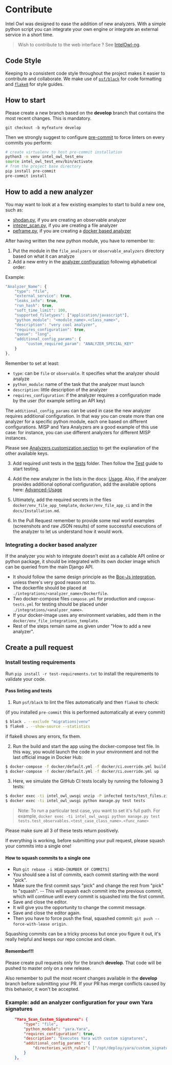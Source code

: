 # Contribute

Intel Owl was designed to ease the addition of new analyzers. With a simple python script you can integrate your own engine or integrate an external service in a short time.

> Wish to contribute to the web interface ? See [IntelOwl-ng](https://github.com/intelowlproject/IntelOwl-ng).

## Code Style
Keeping to a consistent code style throughout the project makes it easier to contribute and collaborate. We make use of [`psf/black`](https://github.com/psf/black) for code formatting and [`flake8`](https://flake8.pycqa.org) for style guides.

## How to start
Please create a new branch based on the **develop** branch that contains the most recent changes. This is mandatory.

`git checkout -b myfeature develop`

Then we strongly suggest to configure [pre-commit](https://github.com/pre-commit/pre-commit) to force linters on every commits you perform:
```bash
# create virtualenv to host pre-commit installation
python3 -m venv intel_owl_test_env
source intel_owl_test_env/bin/activate
# from the project base directory
pip install pre-commit
pre-commit install
```

## How to add a new analyzer
You may want to look at a few existing examples to start to build a new one, such as:
- [shodan.py](https://github.com/intelowlproject/IntelOwl/blob/develop/api_app/script_analyzers/observable_analyzers/shodan.py), if you are creating an observable analyzer
- [intezer_scan.py](https://github.com/intelowlproject/IntelOwl/blob/develop/api_app/script_analyzers/file_analyzers/intezer_scan.py), if you are creating a file analyzer
- [peframe.py](https://github.com/intelowlproject/IntelOwl/blob/develop/api_app/script_analyzers/file_analyzers/peframe.py), if you are creating a [docker based analyzer](#integrating-a-docker-based-analyzer)

After having written the new python module, you have to remember to:
1. Put the module in the `file_analyzers` or `observable_analyzers` directory based on what it can analyze
2. Add a new entry in the [analyzer configuration](https://github.com/intelowlproject/IntelOwl/blob/master/configuration/analyzer_config.json) following alphabetical order:
  
  Example:
  ```javascript
  "Analyzer_Name": {
      "type": "file",
      "external_service": true,
      "leaks_info": true,
      "run_hash": true,
      "soft_time_limit": 100,
      "supported_filetypes": ["application/javascript"],
      "python_module": "<module_name>.<class_name>",
      "description": "very cool analyzer",
      "requires_configuration": true,
      "queue": "long",
      "additional_config_params": {
           "custom_required_param": "ANALYZER_SPECIAL_KEY"
      }
  },
  ```
  
  Remember to set at least:
  * `type`: can be `file` or `observable`. It specifies what the analyzer should analyze
  * `python_module`: name of the task that the analyzer must launch
  * `description`: little description of the analyzer
  * `requires_configuration`: if the analyzer requires a configuration made by the user (for example setting an API key)
  
  The `additional_config_params` can be used in case the new analyzer requires additional configuration.
  In that way you can create more than one analyzer for a specific python module, each one based on different configurations.
  MISP and Yara Analyzers are a good example of this use case: for instance, you can use different analyzers for different MISP instances.

  Please see [Analyzers customization section](https://intelowl.readthedocs.io/en/latest/Usage.html#analyzers-customization) to get the explanation of the other available keys.


3. Add required unit tests in the [tests](https://github.com/intelowlproject/IntelOwl/blob/master/tests) folder. Then follow the [Test](./Tests.md) guide to start testing.

4. Add the new analyzer in the lists in the docs: [Usage](./Usage.md). Also, if the analyzer provides additional optional configuration, add the available options here: [Advanced-Usage](./Advanced-Usage.md)

5. Ultimately, add the required secrets in the files `docker/env_file_app_template`, `docker/env_file_app_ci` and in the `docs/Installation.md`.

5. In the Pull Request remember to provide some real world examples (screenshots and raw JSON results) of some successful executions of the analyzer to let us understand how it would work.

### Integrating a docker based analyzer
If the analyzer you wish to integrate doesn't exist as a callable API online or python package, it should be integrated with its own docker image
which can be queried from the main Django API.

* It should follow the same design principle as the [Box-Js integration](https://github.com/intelowlproject/IntelOwl/tree/develop/integrations), unless there's very good reason not to.
* The dockerfile should be placed at `./integrations/<analyzer_name>/Dockerfile`.
* Two docker-compose files `compose.yml` for production and `compose-tests.yml` for testing should be placed under `./integrations/<analyzer_name>`.
* If your docker-image uses any environment variables, add them in the `docker/env_file_integrations_template`.
* Rest of the steps remain same as given under "How to add a new analyzer".

## Create a pull request

### Install testing requirements
Run `pip install -r test-requirements.txt` to install the requirements to  validate your code. 

#### Pass linting and tests
1. Run `psf/black` to lint the files automatically and then `flake8` to check:
 
 (if you installed `pre-commit` this is performed automatically at every commit)

```bash
$ black . --exclude "migrations|venv"
$ flake8 . --show-source --statistics
```

  if flake8 shows any errors, fix them.

2. Run the build and start the app using the docker-compose test file. In this way, you would launch the code in your environment and not the last official image in Docker Hub:

```bash
$ docker-compose -f docker/default.yml -f docker/ci.override.yml build
$ docker-compose -f docker/default.yml -f docker/ci.override.yml up
```

3. Here, we simulate the GitHub CI tests locally by running the following 3 tests:

```bash
$ docker exec -ti intel_owl_uwsgi unzip -P infected tests/test_files.zip
$ docker exec -ti intel_owl_uwsgi python manage.py test tests
```

> Note: To run a particular test case, you want to set it's full path. For example, `docker exec -ti intel_owl_uwsgi python manage.py test tests.test_observables.<test_case_class_name>.<func_name>`

Please make sure all 3 of these tests return positively.

If everything is working, before submitting your pull request, please squash your commits into a single one!

#### How to squash commits to a single one

* Run `git rebase -i HEAD~[NUMBER OF COMMITS]`
* You should see a list of commits, each commit starting with the word "pick".
* Make sure the first commit says "pick" and change the rest from "pick" to "squash". -- This will squash each commit into the previous commit, which will continue until every commit is squashed into the first commit.
* Save and close the editor.
* It will give you the opportunity to change the commit message.
* Save and close the editor again.
* Then you have to force push the final, squashed commit: `git push --force-with-lease origin`.

Squashing commits can be a tricky process but once you figure it out, it's really helpful and keeps our repo concise and clean.

#### Remember!!!
Please create pull requests only for the branch **develop**. That code will be pushed to master only on a new release.

Also remember to pull the most recent changes available in the **develop** branch before submitting your PR. If your PR has merge conflicts caused by this behavior, it won't be accepted.

### Example: add an analyzer configuration for your own Yara signatures
```json
    "Yara_Scan_Custom_Signatures": {
        "type": "file",
        "python_module": "yara.Yara",
        "requires_configuration": true,
        "description": "Executes Yara with custom signatures",
        "additional_config_params": {
            "directories_with_rules": ["/opt/deploy/yara/custom_signatures"]
        }
    },
```